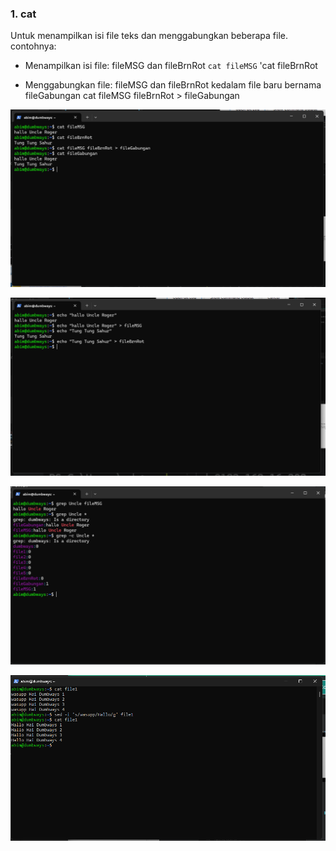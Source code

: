 ### 1. cat
Untuk menampilkan isi file teks dan menggabungkan beberapa file.
contohnya:
- Menampilkan isi file: fileMSG dan fileBrnRot
  `cat fileMSG`
  'cat fileBrnRot

- Menggabungkan file: fileMSG dan fileBrnRot kedalam file baru bernama fileGabungan
  cat fileMSG fileBrnRot > fileGabungan

![text manipulation](scr/Foto-3-0.png)

![text manipulation](scr/Foto-3-1.png)

![text manipulation](scr/Foto-3-2.png)

![text manipulation](scr/Foto-3-3.png)
